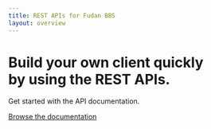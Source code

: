 ```yaml
---
title: REST APIs for Fudan BBS
layout: overview
---
```


<div class="wrapper feature">
  <h1>
    Build your own client quickly<br />
    by using the REST APIs.
  </h1>
  <p class="intro">Get started with the API documentation.</p>
  <a href="/overview/" class="button">Browse the documentation</a>
  <!--<img src="http://bbs.fudan.sh.cn/images/home/137-2014-newterm-AnnSong.jpg" class="rocketship" alt="Rocketship" />-->
</div>


